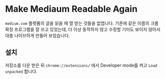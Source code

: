 # Make Mediaum Readable Again

`medium.com` 플랫폼의 글을 읽을 때 열 받는 것들을 없앱니다. 기존에 같은 이름의 크롬 확장 프로그램을 잘 쓰고 있었는데, 더 이상 동작하지 않고 수정할 기미도 보이지 않아서 대충 나이브하게 만들어 보았습니다.

## 설치

저장소를 다운 받은 뒤 `chrome://extensions/` 에서 Developer mode를 켜고 `Load unpacked` 합니다.
